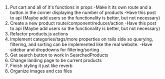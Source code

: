 1. Put cart and all of it's functions in props
		-Make it its own route and a button in the corner displaying the number of products
		-Have this post to api (Maybe add users so the functionality is better, but not necessary)
2. Create a new product route/component/reducer/action
		-Have this post to api (Maybe add users so the functionality is better, but not necessary)
3. Refactor products.js actions
4. Implement categories/tags/more properties on rails side so querying, filtering, and sorting can be implemented like the real website.
		-Have sidebar and dropdowns for filtering/sorting
5. Get search button to work in SearchedProducts
6. Change landing page to be current products
7. Finish styling it just like reverb
8. Organize images and css files
